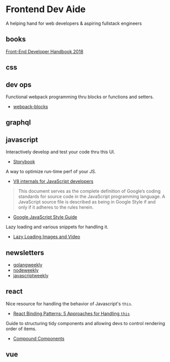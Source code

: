 # Frontend Dev Aide
A helping hand for web developers & aspiring fullstack engineers

## books
[Front-End Developer Handbook 2018
](https://frontendmasters.com/books/front-end-handbook/2018)

## css

## dev ops
Functional webpack programming thru blocks or functions and setters.
* [webpack-blocks](https://github.com/andywer/webpack-blocks)

## graphql

## javascript
Interactively develop and test your code thru this UI.
* [Storybook](https://github.com/storybooks/storybook)

A way to optimize run-time perf of your JS.
* [V8 internals for JavaScript developers](https://slidr.io/mathiasbynens/v8-internals-for-javascript-developers)

> This document serves as the complete definition of Google’s coding standards for source code in the JavaScript programming language. A JavaScript source file is described as being in Google Style if and only if it adheres to the rules herein.

* [Google JavaScript Style Guide](https://google.github.io/styleguide/jsguide.html#naming-camel-case-defined)

Lazy loading and various snippets for handling it.
* [Lazy Loading Images and Video](https://developers.google.com/web/fundamentals/performance/lazy-loading-guidance/images-and-video/)

## newsletters
* [golangweekly](https://golangweekly.com)
* [nodeweekly](https://nodeweekly.com)
* [javascriptweekly](https://javascriptweekly.com)

## react
Nice resource for handling the behavior of Javascript's `this`.
* [React Binding Patterns: 5 Approaches for Handling `this`](https://medium.freecodecamp.org/react-binding-patterns-5-approaches-for-handling-this-92c651b5af56)

Guide to structuring tidy components and allowing devs to control rendering order of items.
* [Compound Components](http://blog.xebia.in/index.php/2017/12/04/a-new-way-of-writing-components-compound-components)

## vue
